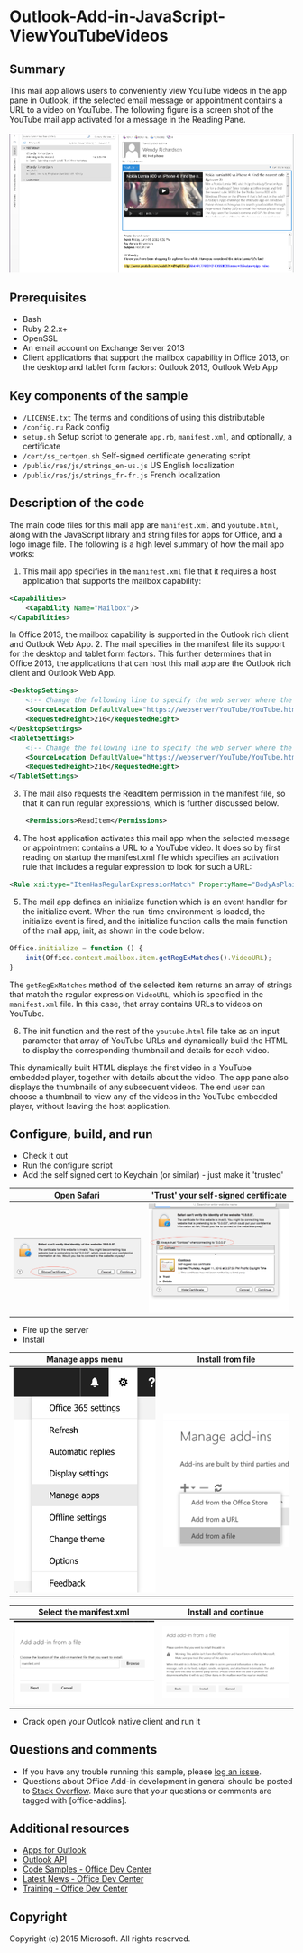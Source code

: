 # Outlook-Add-in-JavaScript-ViewYouTubeVideos

## Summary
This mail app allows users to conveniently view YouTube videos in the app pane in Outlook, if the selected email message or appointment contains a URL to a video on YouTube. The following figure is a screen shot of the YouTube mail app activated for a message in the Reading Pane.
<br />
<br />
![](/static/pic1.png)

## Prerequisites
* Bash
* Ruby 2.2.x+
* OpenSSL
* An email account on Exchange Server 2013
* Client applications that support the mailbox capability in Office 2013, on the desktop and tablet form factors: Outlook 2013, Outlook Web App

## Key components of the sample
* ```/LICENSE.txt``` The terms and conditions of using this distributable
* ```/config.ru``` Rack config
* ```setup.sh``` Setup script to generate ```app.rb```, ```manifest.xml```, and optionally, a certificate
* ```/cert/ss_certgen.sh``` Self-signed certificate generating script
* ```/public/res/js/strings_en-us.js``` US English localization
* ```/public/res/js/strings_fr-fr.js``` French localization

## Description of the code

The main code files for this mail app are ```manifest.xml``` and ```youtube.html```, along with the JavaScript library and string files for apps for Office, and a logo image file. The following is a high level summary of how the mail app works:

1. This mail app specifies in the ```manifest.xml``` file that it requires a host application that supports the mailbox capability:

```xml
<Capabilities>
    <Capability Name="Mailbox"/>
</Capabilities>
```

In Office 2013, the mailbox capability is supported in the Outlook rich client and Outlook Web App.
2. The mail specifies in the manifest file its support for the desktop and tablet form factors. This further determines that in Office 2013, the applications that can host this mail app are the Outlook rich client and Outlook Web App.

```xml
<DesktopSettings>
    <!-- Change the following line to specify the web server where the HTML file is hosted. -->
    <SourceLocation DefaultValue="https://webserver/YouTube/YouTube.htm"/>
    <RequestedHeight>216</RequestedHeight>
</DesktopSettings>
<TabletSettings>
    <!-- Change the following line to specify the web server where the HTML file is hosted. -->
    <SourceLocation DefaultValue="https://webserver/YouTube/YouTube.htm"/>
    <RequestedHeight>216</RequestedHeight>
</TabletSettings>
```
    
3. The mail also requests the ReadItem permission in the manifest file, so that it can run regular expressions, which is further discussed below.

```xml
    <Permissions>ReadItem</Permissions>
```
    
4. The host application activates this mail app when the selected message or appointment contains a URL to a YouTube video. It does so by first reading on startup the manifest.xml file which specifies an activation rule that includes a regular expression to look for such a URL:

```xml
<Rule xsi:type="ItemHasRegularExpressionMatch" PropertyName="BodyAsPlaintext" RegExName="VideoURL" RegExValue="http://(((www\.)?youtube\.com/watch\?v=)|(youtu\.be/))[a-zA-Z0-9_-]{11}"/>
```
    
5. The mail app defines an initialize function which is an event handler for the initialize event. When the run-time environment is loaded, the initialize event is fired, and the initialize function calls the main function of the mail app, init, as shown in the code below:

```javascript
Office.initialize = function () {
    init(Office.context.mailbox.item.getRegExMatches().VideoURL);
}
```

The ```getRegExMatches``` method of the selected item returns an array of strings that match the regular expression ```VideoURL```, which is specified in the ```manifest.xml``` file. In this case, that array contains URLs to videos on YouTube.

6. The init function and the rest of the ```youtube.html``` file take as an input parameter that array of YouTube URLs and dynamically build the HTML to display the corresponding thumbnail and details for each video.

This dynamically built HTML displays the first video in a YouTube embedded player, together with details about the video. The app pane also displays the thumbnails of any subsequent videos. The end user can choose a thumbnail to view any of the videos in the YouTube embedded player, without leaving the host application.

## Configure, build, and run
* Check it out
* Run the configure script
* Add the self signed cert to Keychain (or similar) - just make it 'trusted'

Open Safari|'Trust' your self-signed certificate
:-:|:-:
![](/static/show_cert.png)|![](/static/add_trust.png)

* Fire up the server
* Install

Manage apps menu|Install from file
:-:|:-:
![](/static/menu_loc.png)|![](/static/menu_opt.png)

Select the manifest.xml|Install and continue
:-:|:-:
![](/static/menu_chooser.png)|![](/static/menu_warn.png)

* Crack open your Outlook native client and run it

## Questions and comments
* If you have any trouble running this sample, please [log an issue](https://github.com/OfficeDev/https://github.com/OfficeDev/Outlook-Add-in-Javascript-ViewYouTubeVideos/issues).
* Questions about Office Add-in development in general should be posted to [Stack Overflow](http://stackoverflow.com/questions/tagged/office-addins). Make sure that your questions or comments are tagged with [office-addins].

## Additional resources
* [Apps for Outlook](https://dev.office.com/code-samples#?filters=web,outlook)
* [Outlook API](https://dev.outlook.com/)
* [Code Samples - Office Dev Center](https://dev.office.com/code-samples#?filters=web,outlook)
* [Latest News - Office Dev Center](http://dev.office.com/latestnews)
* [Training - Office Dev Center](https://dev.office.com/training)

## Copyright
Copyright (c) 2015 Microsoft. All rights reserved.
